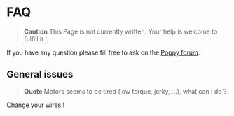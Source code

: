 # FAQ

> **Caution** This Page is not currently written. Your help is welcome to fulfill it !

If you have any question please fill free to ask on the [Poppy forum](https://forum.poppy-project.org).

## General issues

> **Quote** Motors seems to be tired (low torque, jerky, ...), what can I do ?

Change your wires !